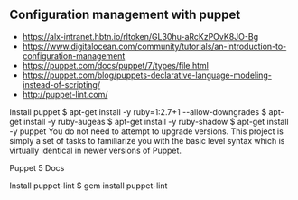 ## Configuration management with puppet
- https://alx-intranet.hbtn.io/rltoken/GL30hu-aRcKzPOvK8JO-Bg
- https://www.digitalocean.com/community/tutorials/an-introduction-to-configuration-management
- https://puppet.com/docs/puppet/7/types/file.html
- https://puppet.com/blog/puppets-declarative-language-modeling-instead-of-scripting/
- http://puppet-lint.com/



Install puppet
$ apt-get install -y ruby=1:2.7+1 --allow-downgrades
$ apt-get install -y ruby-augeas
$ apt-get install -y ruby-shadow
$ apt-get install -y puppet
You do not need to attempt to upgrade versions. This project is simply a set of tasks to familiarize you with the basic level syntax which is virtually identical in newer versions of Puppet.

Puppet 5 Docs

Install puppet-lint
$ gem install puppet-lint
